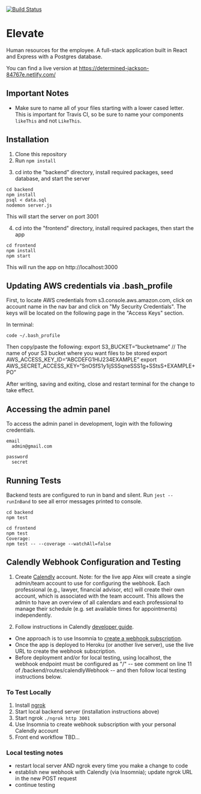 [![Build Status](https://travis-ci.com/rithmschool/elevate.svg?token=Pxy3GeuzWCYvsNZiz4da&branch=master)](https://travis-ci.com/rithmschool/elevate)

# Elevate

Human resources for the employee. A full-stack application built in React and Express with a Postgres database.

You can find a live version at https://determined-jackson-84767e.netlify.com/

## Important Notes

- Make sure to name all of your files starting with a lower cased letter. This is important for Travis CI, so be sure to name your components `likeThis` and not `LikeThis`.

## Installation

1. Clone this repository
2. Run `npm install`

3) cd into the "backend" directory, install required packages, seed database, and start the server

```
cd backend
npm install
psql < data.sql
nodemon server.js
```

This will start the server on port 3001

4. cd into the "frontend" directory, install required packages, then start the app

```
cd frontend
npm install
npm start
```

This will run the app on http://localhost:3000

## Updating AWS credentials via .bash_profile

First, to locate AWS credentials from s3.console.aws.amazon.com, click on account name in the nav bar and click on "My Security Credentials". The keys will be located on the following page in the "Access Keys" section.

In terminal: 
```
code ~/.bash_profile
```

Then copy/paste the following:
export S3_BUCKET=“bucketname” // The name of your S3 bucket where you want files to be stored
export AWS_ACCESS_KEY_ID=“ABCDEFG1HIJ234EXAMPLE”
export AWS_SECRET_ACCESS_KEY=“SnOSfS1y1ijSSSqneSSS1g+SStsS+EXAMPLE+PO”

After writing, saving and exiting, close and restart terminal for the change to take effect.

## Accessing the admin panel

To access the admin panel in development, login with the following credentials.

```
email
  admin@gmail.com

password
  secret
```

## Running Tests

Backend tests are configured to run in band and silent. Run `jest --runInBand` to see all error messages printed to console.

```
cd backend
npm test

cd frontend
npm test
Coverage:
npm test -- --coverage --watchAll=false
```

## Calendly Webhook Configuration and Testing

1. Create [Calendly](https://calendly.com/) account. Note: for the live app Alex will create a single admin/team account to use for configuring the webhook. Each professional (e.g., lawyer, financial advisor, etc) will create their own account, which is associated with the team account. This allows the admin to have an overview of all calendars and each professional to manage their schedule (e.g. set available times for appointments) independently.

2. Follow instructions in Calendly [developer guide](https://developer.calendly.com/).

- One approach is to use Insomnia to [create a webhook subscription](https://developer.calendly.com/docs/webhook-subscriptions).
- Once the app is deployed to Heroku (or another live server), use the live URL to create the webhook subscription.
- Before deployment and/or for local testing, using localhost, the webhook endpoint must be configured as "/" -- see comment on line 11 of /backend/routes/calendlyWebhook -- and then follow local testing instructions below.

### To Test Locally

1. Install [ngrok](https://ngrok.com/)
2. Start local backend server (installation instructions above)
3. Start ngrok `./ngrok http 3001`
4. Use Insomnia to create webhook subscription with your personal Calendly account
5. Front end workflow TBD...

### Local testing notes

- restart local server AND ngrok every time you make a change to code
- establish new webhook with Calendly (via Insomnia); update ngrok URL in the new POST request
- continue testing
